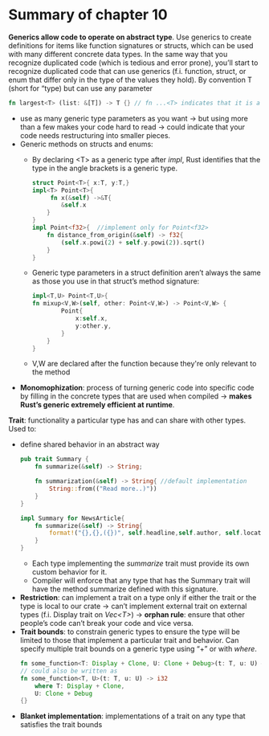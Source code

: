 # Summary of chapter 10
**Generics allow code to operate on abstract type**. Use generics to create definitions for items like function signatures or structs, which can be used with many different concrete data types. In the same way that you recognize duplicated code (which is tedious and error prone), you’ll start to recognize duplicated code that can use generics (f.i. function, struct, or enum that differ only in the type of the values they hold). By convention T (short for “type) but can use any parameter
```rust
fn largest<T> (list: &[T]) -> T {} // fn ...<T> indicates that it is a generic function
```
- use as many generic type parameters as you want -> but using more than a few makes your code hard to read -> could indicate that your code needs restructuring into smaller pieces.
- Generic methods on structs and enums: 
    - By declaring \<T\> as a generic type after _impl_, Rust identifies that the type in the angle brackets is a generic type.
      ```rust
      struct Point<T>{ x:T, y:T,}
      impl<T> Point<T>{
           fn x(&self) ->&T{ 
              &self.x
          }
      }
      impl Point<f32>{  //implement only for Point<f32>
          fn distance_from_origin(&self) -> f32{
              (self.x.powi(2) + self.y.powi(2)).sqrt()
          }
      }
      ```
    - Generic type parameters in a struct definition aren’t always the same as those you use in that struct’s method signature:

      ```rust
      impl<T,U> Point<T,U>{ 
      fn mixup<V,W>(self, other: Point<V,W>) -> Point<V,W> { 
              Point{
                  x:self.x,
                  y:other.y,
              }
          }
      }
      
      ```
    - V,W are declared after the function because they're only relevant to the method
- **Monomophization**: process of turning generic code into specific code by filling in the concrete types that are used when compiled -> **makes Rust’s generic extremely efficient at runtime**.


**Trait**: functionality a particular type has and can share with other types. Used to:
- define shared behavior in an abstract way 
  ```rust
  pub trait Summary {
      fn summarize(&self) -> String;
  
      fn summarization(&self) -> String{ //default implementation
          String::from(("Read more..)"))
      }
  }
  
  impl Summary for NewsArticle{
      fn summarize(&self) -> String{
          format!("{},{},({})", self.headline,self.author, self.location)
      }
  }
  ```
    - Each type implementing the _summarize_ trait must provide its own custom behavior for it. 
    - Compiler will enforce that any type that has the Summary trait will have the method summarize defined with this signature.
- **Restriction**: can implement a trait on a type only if either the trait or the type is local to our crate -> can’t implement external trait on external types (f.i. Display trait on _Vec\<T\>_) -> **orphan rule**: ensure that other people’s code can’t break your code and vice versa. 
- **Trait bounds**: to constrain generic types to ensure the type will be limited to those that implement a particular trait and behavior.  Can specify multiple trait bounds on a generic type using “+” or with _where_.
  ```rust
  fn some_function<T: Display + Clone, U: Clone + Debug>(t: T, u: U) –> i32 {}
  // could also be written as
  fn some_function<T, U>(t: T, u: U) -> i32
      where T: Display + Clone,
      U: Clone + Debug
  {}
   ```
- **Blanket implementation**: implementations of a trait on any type that satisfies the trait bounds

